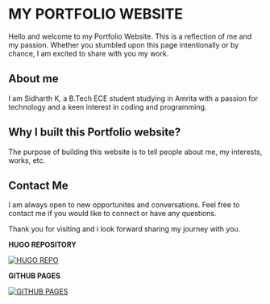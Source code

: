 # MY PORTFOLIO WEBSITE

Hello and welcome to my Portfolio Website. This is a reflection of me and my passion. Whether you stumbled upon this page intentionally or by chance, I am excited to share with you my work.

## About me

I am Sidharth K, a B.Tech ECE student studying in Amrita with a passion for technology and a keen interest in coding and programming.

## Why I built this Portfolio website?

The purpose of building this website is to tell people about me, my interests, works, etc.

## Contact Me

I am always open to new opportunites and conversations. Feel free to contact me if you would like to connect or have any questions.

Thank you for visiting and i look forward sharing my journey with you.

**HUGO REPOSITORY**

[![HUGO REPO](https://github.com/sidharth256/amfoss-tasks/task-02/image/hugo.jpg)](https://github.com/sidharth256/portfolio.github.io)

**GITHUB PAGES**

[![GITHUB PAGES](https://github.githubassets.com/images/modules/logos_page/GitHub-Mark.png)](https://sidharth256.github.io/portfolio.github.io)
